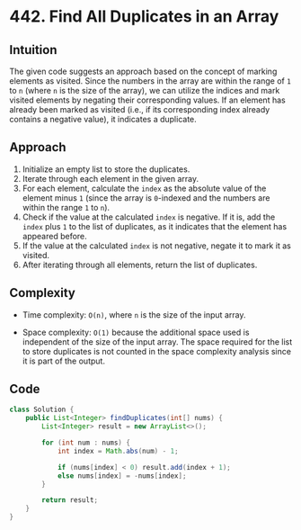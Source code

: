 # 442. Find All Duplicates in an Array

## Intuition

The given code suggests an approach based on the concept of marking elements as visited. Since the numbers in the array are within the range of `1` to `n` (where `n` is the size of the array), we can utilize the indices and mark visited elements by negating their corresponding values. If an element has already been marked as visited (i.e., if its corresponding index already contains a negative value), it indicates a duplicate.

## Approach

1. Initialize an empty list to store the duplicates.
2. Iterate through each element in the given array.
3. For each element, calculate the `index` as the absolute value of the element minus `1` (since the array is `0`-indexed and the numbers are within the range `1` to `n`).
4. Check if the value at the calculated `index` is negative. If it is, add the `index` plus `1` to the list of duplicates, as it indicates that the element has appeared before.
5. If the value at the calculated `index` is not negative, negate it to mark it as visited.
6. After iterating through all elements, return the list of duplicates.

## Complexity

- Time complexity: `O(n)`, where `n` is the size of the input array.

- Space complexity: `O(1)` because the additional space used is independent of the size of the input array. The space required for the list to store duplicates is not counted in the space complexity analysis since it is part of the output.

## Code

```java
class Solution {
    public List<Integer> findDuplicates(int[] nums) {
        List<Integer> result = new ArrayList<>();

        for (int num : nums) {
            int index = Math.abs(num) - 1;

            if (nums[index] < 0) result.add(index + 1);
            else nums[index] = -nums[index];
        }

        return result;
    }
}
```
